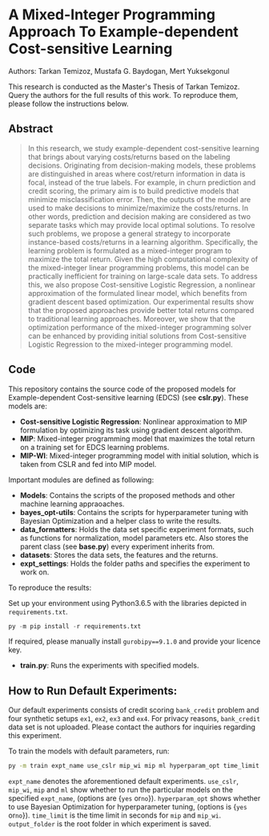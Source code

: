 # A Mixed-Integer Programming Approach To Example-dependent Cost-sensitive Learning

Authors: Tarkan Temizoz, Mustafa G. Baydogan, Mert Yuksekgonul

This research is conducted as the Master's Thesis of Tarkan Temizoz.
Query the authors for the full results of this work. To reproduce them, please follow the instructions below.

## Abstract

> In this research, we study example-dependent cost-sensitive learning that brings about varying costs/returns based on the labeling decisions. Originating from decision-making models, these problems are distinguished in areas where cost/return information in data is focal, instead of the true labels. For example, in churn prediction and credit scoring, the primary aim is to build predictive models that minimize misclassification error. Then, the outputs of the model are used to make decisions to minimize/maximize the costs/returns. In other words, prediction and decision making are considered as two separate tasks which may provide local optimal solutions. To resolve such problems, we propose a general strategy to incorporate instance-based costs/returns in a learning algorithm. Specifically, the learning problem is formulated as a mixed-integer program to maximize the total return. Given the high computational complexity of the mixed-integer linear programming problems, this model can be practically inefficient for training on large-scale data sets. To address this, we also propose Cost-sensitive Logistic Regression, a nonlinear approximation of the formulated linear model, which benefits from gradient descent based optimization. Our experimental results show that the proposed approaches provide better total returns compared to traditional learning approaches. Moreover, we show that the optimization performance of the mixed-integer programming solver can be enhanced by providing initial solutions from Cost-sensitive Logistic Regression to the mixed-integer programming model.

## Code
This repository contains the source code of the proposed models for Example-dependent Cost-sensitive learning (EDCS) (see **cslr.py**). These models are: 

* **Cost-sensitive Logistic Regression**: Nonlinear approximation to MIP formulation by optimizing its task using gradient descent algorithm.
* **MIP**: Mixed-integer programming model that maximizes the total return on a training set for EDCS learning problems.
* **MIP-WI**: Mixed-integer programming model with initial solution, which is taken from CSLR and fed into MIP model.

Important modules are defined as following:

* **Models**: Contains the scripts of the proposed methods and other machine learning appraoaches.
* **bayes\_opt-utils**: Contains the scripts for hyperparameter tuning with Bayesian Optimization and a helper class to write the results.
* **data\_formatters**: Holds the data set specific experiment formats, such as functions for normalization, model parameters etc. Also stores the parent class (see **base.py**) every experiment inherits from.
* **datasets**: Stores the data sets, the features and the returns.
* **expt\_settings**: Holds the folder paths and specifies the experiment to work on.

To reproduce the results:

Set up your environment using Python3.6.5 with the libraries depicted in ``requirements.txt``.

```python
py -m pip install -r requirements.txt
```
If required, please manually install ``gurobipy==9.1.0`` and provide your licence key.

* **train.py**: Runs the experiments with specified models.

## How to Run Default Experiments:
Our default experiments consists of credit scoring ``bank_credit`` problem and four synthetic setups ``ex1``, ``ex2``, ``ex3`` and ``ex4``.
For privacy reasons, ``bank_credit`` data set is not uploaded. Please contact the authors for inquiries regarding this experiment.

To train the models with default parameters, run:

```bash
py -m train expt_name use_cslr mip_wi mip ml hyperparam_opt time_limit output_folder 
```

``expt_name`` denotes the aforementioned default experiments.
``use_cslr``, ``mip_wi``, ``mip`` and ``ml`` show whether to run the particular models on the specified ``expt_name``, (options are {``yes`` or``no``}).
``hyperparam_opt`` shows whether to use Bayesian Optimization for hyperparameter tuning, (options is {``yes`` or``no``}).
``time_limit`` is the time limit in seconds for ``mip`` and ``mip_wi``.
``output_folder`` is the root folder in which experiment is saved. 


